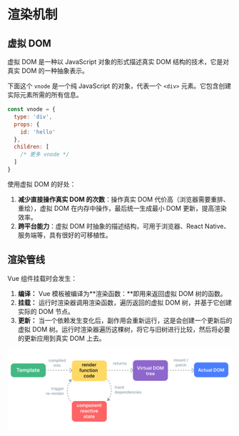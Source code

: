 # 渲染机制

## 虚拟 DOM

虚拟 DOM 是一种以 JavaScript 对象的形式描述真实 DOM 结构的技术，它是对真实 DOM 的一种抽象表示。

下面这个 `vnode` 是一个纯 JavaScript 的对象，代表一个 `<div>` 元素。它包含创建实际元素所需的所有信息。

```js
const vnode = {
  type: 'div',
  props: {
    id: 'hello'
  },
  children: [
    /* 更多 vnode */
  ]
}
```

使用虚拟 DOM 的好处：

1. **减少直接操作真实 DOM 的次数**：操作真实 DOM 代价高（浏览器需要重排、重绘），虚拟 DOM 在内存中操作，最后统一生成最小 DOM 更新，提高渲染效率。
2. **跨平台能力**：虚拟 DOM 时抽象的描述结构，可用于浏览器、React Native、服务端等，具有很好的可移植性。

## 渲染管线

Vue 组件挂载时会发生：

1. **编译：** Vue 模板被编译为**渲染函数：**即用来返回虚拟 DOM 树的函数。
2. **挂载：** 运行时渲染器调用渲染函数，遍历返回的虚拟 DOM 树，并基于它创建实际的 DOM 节点。
3. **更新：** 当一个依赖发生变化后，副作用会重新运行，这是会创建一个更新后的虚拟 DOM 树。运行时渲染器遍历这棵树，将它与旧树进行比较，然后将必要的更新应用到真实 DOM 上去。

![render pipeline](./images/render-pipeline.png)


